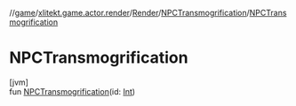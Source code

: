 //[game](../../../../index.md)/[xlitekt.game.actor.render](../../index.md)/[Render](../index.md)/[NPCTransmogrification](index.md)/[NPCTransmogrification](-n-p-c-transmogrification.md)

# NPCTransmogrification

[jvm]\
fun [NPCTransmogrification](-n-p-c-transmogrification.md)(id: [Int](https://kotlinlang.org/api/latest/jvm/stdlib/kotlin/-int/index.html))
